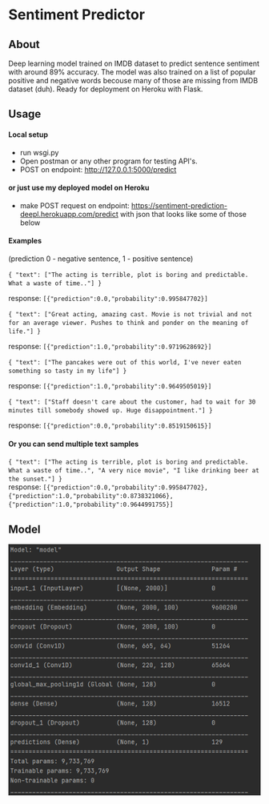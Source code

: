 # Sentiment Predictor
## About
Deep learning model trained on IMDB dataset to predict sentence sentiment with around 89% accuracy. The model was also trained on a list of popular positive and negative words becouse many of those are missing from IMDB dataset (duh).
Ready for deployment on Heroku with Flask.

## Usage

#### Local setup
- run wsgi.py
- Open postman or any other program for testing API's.
- POST on endpoint:  http://127.0.0.1:5000/predict

#### or just use my deployed model on Heroku
- make POST request on endpoint: https://sentiment-prediction-deepl.herokuapp.com/predict with json that looks like some of those below

#### Examples
(prediction 0 - negative sentence, 1 - positive sentence)

`{
    "text": ["The acting is terrible, plot is boring and predictable. What a waste of time.."]
}`

response: `[{"prediction":0.0,"probability":0.995847702}]`  

 `{
    "text": ["Great acting, amazing cast. Movie is not trivial and not for an average viewer. Pushes to think and ponder on the meaning of life."]
}`

response: `[{"prediction":1.0,"probability":0.9719628692}]`  


`{
    "text": ["The pancakes were out of this world, I've never eaten something so tasty in my life"]
}`

response: `[{"prediction":1.0,"probability":0.9649505019}]`  

`{
    "text": ["Staff doesn't care about the customer, had to wait for 30 minutes till somebody showed up. Huge disappointment."]
}`

response: `[{"prediction":0.0,"probability":0.8519150615}]`  

#### Or you can send multiple text samples
`{ "text": ["The acting is terrible, plot is boring and predictable. What a waste of time..", "A very nice movie", "I like drinking beer at the sunset."] }`  
response: `[{"prediction":0.0,"probability":0.995847702},{"prediction":1.0,"probability":0.8738321066},{"prediction":1.0,"probability":0.9644991755}]`
## Model
![Screenshot](screenshots/model.png)

